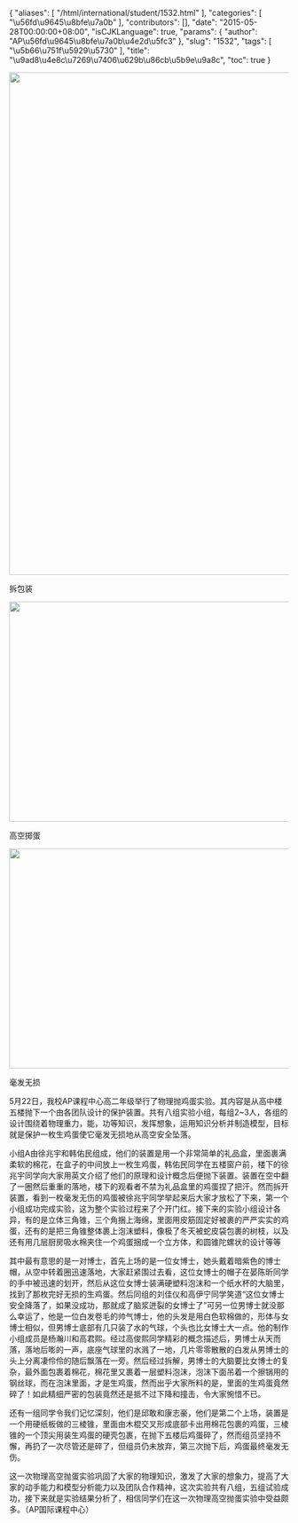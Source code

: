 {
    "aliases": [
        "/html/international/student/1532.html"
    ],
    "categories": [
        "\u56fd\u9645\u8bfe\u7a0b"
    ],
    "contributors": [],
    "date": "2015-05-28T00:00:00+08:00",
    "isCJKLanguage": true,
    "params": {
        "author": "AP\u56fd\u9645\u8bfe\u7a0b\u4e2d\u5fc3"
    },
    "slug": "1532",
    "tags": [
        "\u5b66\u751f\u5929\u5730"
    ],
    "title": "\u9ad8\u4e8c\u7269\u7406\u629b\u86cb\u5b9e\u9a8c",
    "toc": true
}


<img
    src="https://cdn.tfls.online/mirror/full/4d453c71cb714246ce6ca490bab805152370c6d0.jpg"
    style="display:block;margin-left:auto;margin-right:auto;"
    decoding="async"
    fetchpriority="auto"
    loading="lazy"
    height="906"
    width="600"
/>




拆包装





<img
    src="https://cdn.tfls.online/mirror/full/2680de547d700fb1bdd5eb5ad1cc9ef7c44e3a6e.jpg"
    style="display:block;margin-left:auto;margin-right:auto;"
    decoding="async"
    fetchpriority="auto"
    loading="lazy"
    height="397"
    width="600"
/>




高空掷蛋





<img
    src="https://cdn.tfls.online/mirror/full/a06b247b16814370e7feabe8fbe7d03b01a84361.jpg"
    style="display:block;margin-left:auto;margin-right:auto;"
    decoding="async"
    fetchpriority="auto"
    loading="lazy"
    height="397"
    width="600"
/>




毫发无损









  





5月22日，我校AP课程中心高二年级举行了物理抛鸡蛋实验。其内容是从高中楼五楼抛下一个由各团队设计的保护装置。共有八组实验小组，每组2~3人，各组的设计围绕着物理重力，能，功等知识，发挥想象，运用知识分析并制造模型，目标就是保护一枚生鸡蛋使它毫发无损地从高空安全坠落。




小组A由徐兆宇和韩佑民组成，他们的装置是用一个非常简单的礼品盒，里面裹满柔软的棉花，在盒子的中间放上一枚生鸡蛋，韩佑民同学在五楼窗户前，楼下的徐兆宇同学向大家用英文介绍了他们的原理和设计概念后便抛下装置。装置在空中翻了一圈然后重重的落地，楼下的观看者不禁为礼品盒里的鸡蛋捏了把汗。然而拆开装置，看到一枚毫发无伤的鸡蛋被徐兆宇同学举起来后大家才放松了下来，第一个小组成功完成实验，这为整个实验过程来了个开门红。接下来的实验小组设计各异，有的是立体三角锥，三个角捆上海绵，里面用皮筋固定好被裹的严严实实的鸡蛋，还有的是把三角锥整体裹上泡沫塑料，像极了冬天被蛇皮袋包裹的树枝，以及还有用几层厨房吸水棉夹住一个鸡蛋捆成一个立方体，和圆锥陀螺状的设计等等




其中最有意思的是一对博士，首先上场的是一位女博士，她头戴着暗紫色的博士帽，从空中转着圈迅速落地，大家赶紧围过去看，这位女博士的帽子在晏陈昕同学的手中被迅速的划开，然后从这位女博士装满硬塑料泡沫和一个纸水杯的大脑里，找到了那枚完好无损的生鸡蛋。然后同组的刘佳仪和高伊宁同学笑道“这位女博士安全降落了，如果没成功，那就成了脑浆迸裂的女博士了”可另一位男博士就没那么幸运了，他是一位白发卷毛的帅气博士，他的头发是用白色软棉做的，形体与女博士相似，但男博士底部有几只装了水的气球，个头也比女博士大一点。他的制作小组成员是杨瀚川和高君熙。经过高俊熙同学精彩的概念描述后，男博士从天而落，落地后嘭的一声，底座气球里的水溅了一地，几片零零散散的白发从男博士的头上分离凄伶伶的随后飘落在一旁。然后经过拆解，男博士的大脑要比女博士的复杂，最外面包裹着棉花，棉花里又裹着一层塑料泡沫，泡沫下面吊着一个擦锅用的钢丝球，而在泡沫里面，才是生鸡蛋，然而出乎大家所料的是，里面的生鸡蛋竟然碎了！如此精细严密的包装竟然还是抵不过下降和撞击，令大家惋惜不已。




还有一组同学令我们记忆深刻，他们是邱敢和康志豪，他们是第二个上场，装置是一个用硬纸板做的三棱锥，里面由木棍交叉形成底部卡出用棉花包裹的鸡蛋，三棱锥的一个顶尖用装生鸡蛋的硬壳包裹，在抛下五楼后鸡蛋碎了，然而组员坚持不懈，再扔了一次尽管还是碎了，但组员仍未放弃，第三次抛下后，鸡蛋最终毫发无伤。




这一次物理高空抛蛋实验巩固了大家的物理知识，激发了大家的想象力，提高了大家的动手能力和模型分析能力以及团队合作精神，这次实验共有八组，五组试验成功，接下来就是实验结果分析了，相信同学们在这一次物理高空抛蛋实验中受益颇多。（AP国际课程中心）




  



